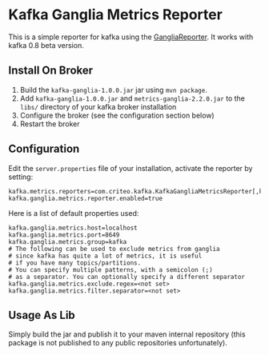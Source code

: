 Kafka Ganglia Metrics Reporter
==============================

This is a simple reporter for kafka using the
[GangliaReporter](http://metrics.codahale.com/manual/ganglia/). It works with
kafka 0.8 beta version.

Install On Broker
------------

1. Build the `kafka-ganglia-1.0.0.jar` jar using `mvn package`.
2. Add `kafka-ganglia-1.0.0.jar` and `metrics-ganglia-2.2.0.jar` to the `libs/`
   directory of your kafka broker installation
3. Configure the broker (see the configuration section below)
4. Restart the broker

Configuration
------------

Edit the `server.properties` file of your installation, activate the reporter by setting:

    kafka.metrics.reporters=com.criteo.kafka.KafkaGangliaMetricsReporter[,kafka.metrics.KafkaCSVMetricsReporter[,....]]
    kafka.ganglia.metrics.reporter.enabled=true

Here is a list of default properties used:

    kafka.ganglia.metrics.host=localhost
    kafka.ganglia.metrics.port=8649
    kafka.ganglia.metrics.group=kafka
    # The following can be used to exclude metrics from ganglia
    # since kafka has quite a lot of metrics, it is useful
    # if you have many topics/partitions.
    # You can specify multiple patterns, with a semicolon (;)
    # as a separator. You can optionally specify a different separator
    kafka.ganglia.metrics.exclude.regex=<not set>
    kafka.ganglia.metrics.filter.separator=<not set>

Usage As Lib
-----------

Simply build the jar and publish it to your maven internal repository (this 
package is not published to any public repositories unfortunately).
